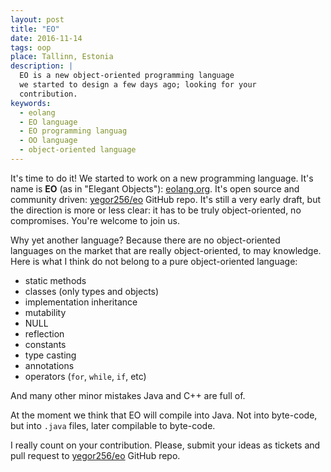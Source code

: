 ```yaml
---
layout: post
title: "EO"
date: 2016-11-14
tags: oop
place: Tallinn, Estonia
description: |
  EO is a new object-oriented programming language
  we started to design a few days ago; looking for your
  contribution.
keywords:
  - eolang
  - EO language
  - EO programming languag
  - OO language
  - object-oriented language
---
```


It's time to do it! We started to work on a new programming language. It's
name is **EO** (as in "Elegant Objects"): [eolang.org](http://www.eolang.org).
It's open source and community driven:
[yegor256/eo](https://github.com/yegor256/eo) GitHub repo. It's still a
very early draft, but the direction is more or less clear: it has to be
truly object-oriented, no compromises. You're welcome to join us.

<!--more-->

Why yet another language? Because there are no object-oriented languages
on the market that are really object-oriented, to may knowledge. Here is
what I think do not belong to a pure object-oriented language:

  * static methods
  * classes (only types and objects)
  * implementation inheritance
  * mutability
  * NULL
  * reflection
  * constants
  * type casting
  * annotations
  * operators (`for`, `while`, `if`, etc)

And many other minor mistakes Java and C++ are full of.

At the moment we think that EO will compile into Java. Not into byte-code,
but into `.java` files, later compilable to byte-code.

I really count on your contribution. Please, submit your ideas as
tickets and pull request to
[yegor256/eo](https://github.com/yegor256/eo) GitHub repo.

